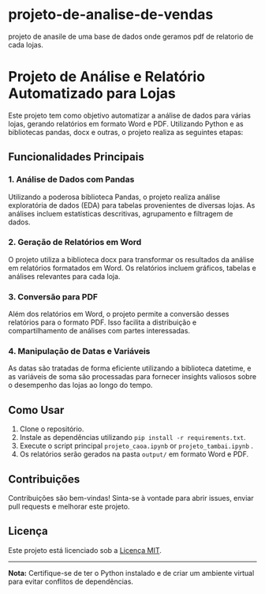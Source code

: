# projeto-de-analise-de-vendas
projeto de anasile de uma base de dados onde geramos pdf de relatorio de cada lojas.

# Projeto de Análise e Relatório Automatizado para Lojas

Este projeto tem como objetivo automatizar a análise de dados para várias lojas, gerando relatórios em formato Word e PDF. Utilizando Python e as bibliotecas pandas, docx e outras, o projeto realiza as seguintes etapas:

## Funcionalidades Principais

### 1. Análise de Dados com Pandas

Utilizando a poderosa biblioteca Pandas, o projeto realiza análise exploratória de dados (EDA) para tabelas provenientes de diversas lojas. As análises incluem estatísticas descritivas, agrupamento e filtragem de dados.

### 2. Geração de Relatórios em Word

O projeto utiliza a biblioteca docx para transformar os resultados da análise em relatórios formatados em Word. Os relatórios incluem gráficos, tabelas e análises relevantes para cada loja.

### 3. Conversão para PDF

Além dos relatórios em Word, o projeto permite a conversão desses relatórios para o formato PDF. Isso facilita a distribuição e compartilhamento de análises com partes interessadas.

### 4. Manipulação de Datas e Variáveis

As datas são tratadas de forma eficiente utilizando a biblioteca datetime, e as variáveis de soma são processadas para fornecer insights valiosos sobre o desempenho das lojas ao longo do tempo.

## Como Usar

1. Clone o repositório.
2. Instale as dependências utilizando `pip install -r requirements.txt`.
3. Execute o script principal `projeto_caoa.ipynb` or  `projeto_tambai.ipynb` .
4. Os relatórios serão gerados na pasta `output/` em formato Word e PDF.

## Contribuições

Contribuições são bem-vindas! Sinta-se à vontade para abrir issues, enviar pull requests e melhorar este projeto.

## Licença

Este projeto está licenciado sob a [Licença MIT](LICENSE).

---
**Nota:** Certifique-se de ter o Python instalado e de criar um ambiente virtual para evitar conflitos de dependências.


